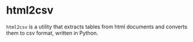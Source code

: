 # html2csv

`html2csv` is a utility that extracts tables from html documents and converts them to csv format, written in Python.
